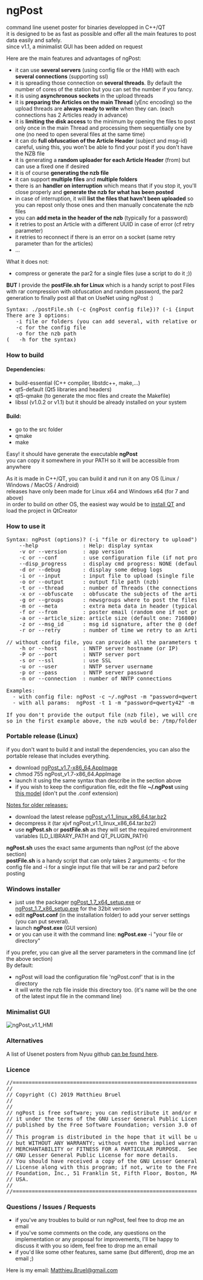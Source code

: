# ngPost

command line usenet poster for binaries developped in C++/QT</br>
it is designed to be as fast as possible and offer all the main features to post data easily and safely.</br>
since v1.1, a minimalist GUI has been added on request

Here are the main features and advantages of ngPost:

-   it can use **several servers** (using config file or the HMI) with each **several connections** (supporting ssl)
-   it is spreading those connection on **several threads**. By default the number of cores of the station but you can set the number if you fancy.
-   it is using **asynchronous sockets** in the upload threads
-   it is **preparing the Articles on the main Thread** (yEnc encoding) so the upload threads are **always ready to write** when they can. (each connections has 2 Articles ready in advance)
-   it is **limiting the disk access** to the minimum by opening the files to post only once in the main Thread and processing them sequentially one by one (no need to open several files at the same time)
-   it can do **full obfuscation of the Article Header** (subject and msg-id) careful, using this, you won't be able to find your post if you don't have the NZB file
-   it is generating a **random uploader for each Article Header** (from) but can use a fixed one if desired
-   it is of course **generating the nzb file**
-   it can support **multiple files** and **multiple folders**
-   there is an **handler on interruption** which means that if you stop it, you'll close properly and **generate the nzb for what has been posted**
-   in case of interruption, it will **list the files that havn't been uploaded** so you can repost only those ones and then manually concatenate the nzb files
-   you can **add meta in the header of the nzb** (typically for a password)
-   it retries to post an Article with a different UUID in case of error (cf retry parameter)
-   it retries to reconnect if there is an error on a socket (same retry parameter than for the articles)
-   ...

What it does not:
- compress or generate the par2 for a single files (use a script to do it ;))

**BUT** I provide the **postFile.sh for Linux** which is a handy script to post Files with rar compression with obfuscation and random password, the par2 generation to finally post all that on UseNet using ngPost :)
<pre>
Syntax: ./postFile.sh (-c {ngPost config file})? (-i {input file})+ (-o {nzb file})?
There are 3 options:
   -i file or folders (you can add several, with relative or full path)
   -c for the config file
   -o for the nzb path
(   -h for the syntax)
</pre>
   

### How to build
#### Dependencies:
- build-essential (C++ compiler, libstdc++, make,...)
- qt5-default (Qt5 libraries and headers)
- qt5-qmake (to generate the moc files and create the Makefile)
- libssl (v1.0.2 or v1.1) but it should be already installed on your system

#### Build:
- go to the src folder
- qmake
- make

Easy! it should have generate the executable **ngPost**</br>
you can copy it somewhere in your PATH so it will be accessible from anywhere

 
As it is made in C++/QT, you can build it and run it on any OS (Linux / Windows / MacOS / Android) <br/>
releases have only been made for Linux x64 and Windows x64 (for 7 and above)<br/>
in order to build on other OS, the easiest way would be to [install QT](https://www.qt.io/download) and load the project in QtCreator<br/>

### How to use it
<pre>
Syntax: ngPost (options)? (-i "file or directory to upload")+
	--help              : Help: display syntax
	-v or --version     : app version
	-c or --conf        : use configuration file (if not provided, we try to load $HOME/.ngPost)
	--disp_progress     : display cmd progress: NONE (default), BAR or FILES
	-d or --debug       : display some debug logs
	-i or --input       : input file to upload (single file or directory), you can use it multiple times
	-o or --output      : output file path (nzb)
	-t or --thread      : number of Threads (the connections will be distributed amongs them)
	-x or --obfuscate   : obfuscate the subjects of the articles (CAREFUL you won't find your post if you lose the nzb file)
	-g or --groups      : newsgroups where to post the files (coma separated without space)
	-m or --meta        : extra meta data in header (typically "password=qwerty42")
	-f or --from        : poster email (random one if not provided)
	-a or --article_size: article size (default one: 716800)
	-z or --msg_id      : msg id signature, after the @ (default one: ngPost)
	-r or --retry       : number of time we retry to an Article that failed (default: 5)

// without config file, you can provide all the parameters to connect to ONE SINGLE server
	-h or --host        : NNTP server hostname (or IP)
	-P or --port        : NNTP server port
	-s or --ssl         : use SSL
	-u or --user        : NNTP server username
	-p or --pass        : NNTP server password
	-n or --connection  : number of NNTP connections

Examples:
  - with config file: ngPost -c ~/.ngPost -m "password=qwerty42" -f ngPost@nowhere.com -i /tmp/file1 -i /tmp/file2 -i /tmp/folderToPost1 -i /tmp/folderToPost2
  - with all params:  ngPost -t 1 -m "password=qwerty42" -m "metaKey=someValue" -h news.newshosting.com -P 443 -s -u user -p pass -n 30 -f ngPost@nowhere.com             -g "alt.binaries.test,alt.binaries.test2" -a 64000 -i /tmp/folderToPost -o /tmp/folderToPost.nzb

If you don't provide the output file (nzb file), we will create it in the nzbPath with the name of the last file or folder given in the command line.
so in the first example above, the nzb would be: /tmp/folderToPost2.nzb
</pre>

### Portable release (Linux)
if you don't want to build it and install the dependencies, you can also the portable release that includes everything.<br/>
- download [ngPost_v1.7-x86_64.AppImage](https://github.com/mbruel/ngPost/raw/master/release/ngPost_v1.7-x86_64.AppImage)
- chmod 755 ngPost_v1.7-x86_64.AppImage
- launch it using the same syntax than describe in the section above
- if you wish to keep the configuration file, edit the file **~/.ngPost** using [this model](https://raw.githubusercontent.com/mbruel/ngPost/master/ngPost.conf) (don't put the .conf extension)

<u>Notes for older releases:</u>
- download the latest release [ngPost_v1.1_linux_x86_64.tar.bz2](https://github.com/mbruel/ngPost/raw/master/release/old/ngPost_v1.1_linux_x86_64.tar.bz2)
- decompress it (tar xjvf ngPost_v1.1_linux_x86_64.tar.bz2)
- use **ngPost.sh** or **postFile.sh** as they will set the required environment variables (LD_LIBRARY_PATH and QT_PLUGIN_PATH)

**ngPost.sh** uses the exact same arguments than ngPost (cf the above section)</br>
**postFile.sh** is a handy script that can only takes 2 arguments: -c for the config file and -i for a single input file that will be rar and par2 before posting


### Windows installer
- just use the packager [ngPost_1.7_x64_setup.exe](https://github.com/mbruel/ngPost/raw/master/release/ngPost_1.7_x64_setup.exe) or [ngPost_1.7_x86_setup.exe](https://github.com/mbruel/ngPost/raw/master/release/ngPost_1.7_x86_setup.exe) for the 32bit version
- edit **ngPost.conf** (in the installation folder) to add your server settings (you can put several). 
- launch **ngPost.exe** (GUI version)
- or you can use it with the command line: **ngPost.exe** -i "your file or directory"

if you prefer, you can give all the server parameters in the command line (cf the above section)<br/>
By default:
- ngPost will load the configuration file 'ngPost.conf' that is in the directory
- it will write the nzb file inside this directory too. (it's name will be the one of the latest input file in the command line)


### Minimalist GUI
![ngPost_v1.1_HMI](https://raw.githubusercontent.com/mbruel/ngPost/master/ngPost_v1.1_HMI.png)


### Alternatives

A list of Usenet posters from Nyuu github [can be found here](https://github.com/animetosho/Nyuu/wiki/Usenet-Uploaders).



### Licence
<pre>
//========================================================================
//
// Copyright (C) 2019 Matthieu Bruel <Matthieu.Bruel@gmail.com>
//
//
// ngPost is free software; you can redistribute it and/or modify
// it under the terms of the GNU Lesser General Public License as
// published by the Free Software Foundation; version 3.0 of the License.
//
// This program is distributed in the hope that it will be useful,
// but WITHOUT ANY WARRANTY; without even the implied warranty of
// MERCHANTABILITY or FITNESS FOR A PARTICULAR PURPOSE.  See the
// GNU Lesser General Public License for more details.
// You should have received a copy of the GNU Lesser General Public
// License along with this program; if not, write to the Free Software
// Foundation, Inc., 51 Franklin St, Fifth Floor, Boston, MA  02110-1301,
// USA.
//
//========================================================================
</pre>


### Questions / Issues / Requests
- if you've any troubles to build or run ngPost, feel free to drop me an email
- if you've some comments on the code, any questions on the implementation or any proposal for improvements, I'll be happy to discuss it with you so idem, feel free to drop me an email
- if you'd like some other features, same same (but different), drop me an email ;)

Here is my email: Matthieu.Bruel@gmail.com

